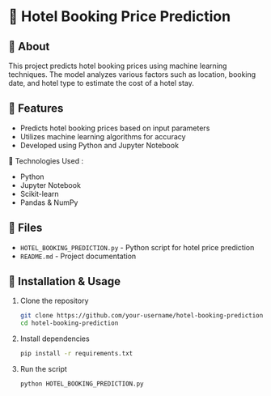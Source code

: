 # 🏨 Hotel Booking Price Prediction

## 📌 About  
This project predicts hotel booking prices using machine learning techniques. The model analyzes various factors such as location, booking date, and hotel type to estimate the cost of a hotel stay.  

## 🚀 Features  
- Predicts hotel booking prices based on input parameters  
- Utilizes machine learning algorithms for accuracy  
- Developed using Python and Jupyter Notebook

🤖 Technologies Used :

- Python
- Jupyter Notebook
- Scikit-learn
- Pandas & NumPy

## 📂 Files  
- `HOTEL_BOOKING_PREDICTION.py` - Python script for hotel price prediction  
- `README.md` - Project documentation  

## 🔧 Installation & Usage  
1. Clone the repository  
   ```bash
   git clone https://github.com/your-username/hotel-booking-prediction.git
   cd hotel-booking-prediction
   ```
   
2. Install dependencies
   ```bash
   pip install -r requirements.txt
   ```

3. Run the script
   ```bash
   python HOTEL_BOOKING_PREDICTION.py
   ```

